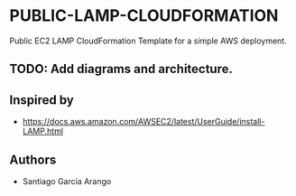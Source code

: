 # PUBLIC-LAMP-CLOUDFORMATION
Public EC2 LAMP CloudFormation Template for a simple AWS deployment.

## TODO: Add diagrams and architecture.

## Inspired by

- https://docs.aws.amazon.com/AWSEC2/latest/UserGuide/install-LAMP.html

## Authors

- Santiago Garcia Arango
